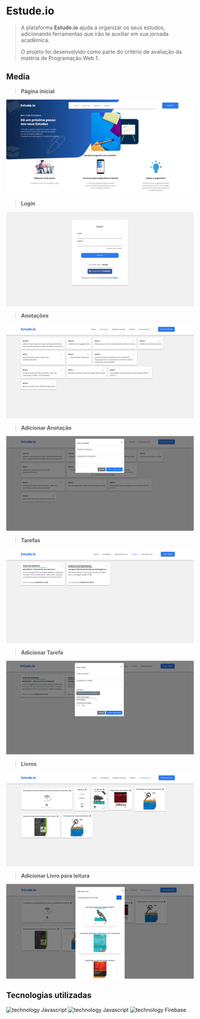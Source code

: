 # Estude.io

> A plataforma **Estude.io** ajuda a organizar os seus estudos, adicionando ferramentas que irão te auxiliar em sua jornada acadêmica.
> 
> O projeto foi desenvolvido como parte do critério de avaliação da matéria de Programação Web 1.

## Media
> **Página inicial**
  <p align="center">
      <img windth="1080" src="https://github.com/cenfv/Estude.io-React/blob/main/media/homepage.png?raw=true">
  </p>
  
> **Login**
  <p align="center">
      <img windth="1080" src="https://github.com/cenfv/Estude.io-React/blob/main/media/login.png?raw=true">
  </p>
  
> **Anotações**
  <p align="center">
      <img windth="1080" src="https://github.com/cenfv/Estude.io-React/blob/main/media/anotacoes.png?raw=true">
  </p>

> **Adicionar Anotação**
  <p align="center">
      <img windth="1080" src="https://github.com/cenfv/Estude.io-React/blob/main/media/cadastro_anotacao.png?raw=true">
  </p>
  
> **Tarefas**
  <p align="center">
      <img windth="1080" src="https://github.com/cenfv/Estude.io-React/blob/main/media/tarefas.png?raw=true">
  </p>

> **Adicionar Tarefa**
  <p align="center">
      <img windth="1080" src="https://github.com/cenfv/Estude.io-React/blob/main/media/cadastro_tarefa.png?raw=true">
  </p>
  
    
> **Livros**
  <p align="center">
      <img windth="1080" src="https://github.com/cenfv/Estude.io-React/blob/main/media/livros.png?raw=true">
  </p>

> **Adicionar Livro para leitura**
  <p align="center">
      <img windth="1080" src="https://github.com/cenfv/Estude.io-React/blob/main/media/cadastro_livro.png?raw=true">
  </p>
  
## Tecnologias utilizadas

![technology Javascript](https://img.shields.io/badge/Language-Javascript-yellow.svg?style=flat-square)
![technology Javascript](https://img.shields.io/badge/biblioteca-React.js-blue.svg?style=flat-square)
![technology Firebase](https://img.shields.io/badge/backend-Firebase-orange.svg?style=flat-square)

